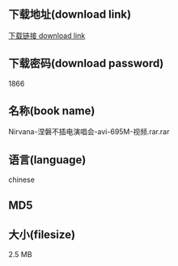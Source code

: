 ## 下载地址(download link)
[下载链接 download link](https://voluble-croquembouche-d321dc.netlify.app/?s=Nirvana-%E6%B6%85%E7%A3%90%E4%B8%8D%E6%8F%92%E7%94%B5%E6%BC%94%E5%94%B1%E4%BC%9A-avi-695M-%E8%A7%86%E9%A2%91.rar)

## 下载密码(download password)
1866

## 名称(book name)
Nirvana-涅磐不插电演唱会-avi-695M-视频.rar.rar

## 语言(language)
chinese

## MD5


## 大小(filesize)
2.5 MB
